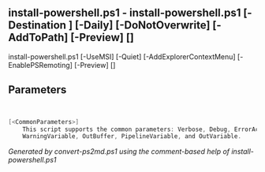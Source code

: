 ## install-powershell.ps1 - install-powershell.ps1 [-Destination <string>] [-Daily] [-DoNotOverwrite] [-AddToPath] [-Preview] [<CommonParameters>]
install-powershell.ps1 [-UseMSI] [-Quiet] [-AddExplorerContextMenu] [-EnablePSRemoting] [-Preview] [<CommonParameters>]


## Parameters
```powershell


[<CommonParameters>]
    This script supports the common parameters: Verbose, Debug, ErrorAction, ErrorVariable, WarningAction, 
    WarningVariable, OutBuffer, PipelineVariable, and OutVariable.
```

*Generated by convert-ps2md.ps1 using the comment-based help of install-powershell.ps1*
